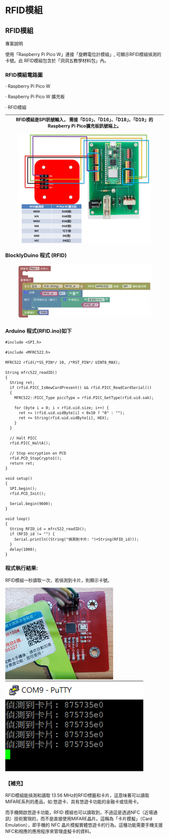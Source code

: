 # RFID模組

## RFID模組 <a href="#hlk169187139" id="hlk169187139"></a>

專案說明

使用「Raspberry Pi Pico W」連接「旋轉電位計模組」, 可顯示RFID模組偵測的卡號。此 RFID模組包含於「洞洞五教學材料包」內。

### RFID模組電路圖

·        Raspberry Pi Pico W

·        Raspberry Pi Pico W 擴充板

·        RFID模組

| RFID模組是SPI訊號輸入，  需接「D10」、「D16」、「D18」、「D19」的Raspberry Pi Pico擴充板訊號端上。 |
| -------------------------------------------------------------------- |

<figure><img src="../../.gitbook/assets/image (5).png" alt=""><figcaption></figcaption></figure>

### BlocklyDuino 程式 (RFID)&#x20;

<figure><img src="../../.gitbook/assets/image (1) (1).png" alt=""><figcaption></figcaption></figure>

### &#x20;Arduino 程式(RFID.ino)如下&#x20;

```
#include <SPI.h>
 
#include <MFRC522.h>
 
MFRC522 rfid(/*SS_PIN*/ 10, /*RST_PIN*/ UINT8_MAX);
 
String mfrc522_readID()
{
  String ret;
  if (rfid.PICC_IsNewCardPresent() && rfid.PICC_ReadCardSerial())
  {
    MFRC522::PICC_Type piccType = rfid.PICC_GetType(rfid.uid.sak);
 
    for (byte i = 0; i < rfid.uid.size; i++) {
      ret += (rfid.uid.uidByte[i] < 0x10 ? "0" : "");
      ret += String(rfid.uid.uidByte[i], HEX);
    }
  }
 
  // Halt PICC
  rfid.PICC_HaltA();
 
  // Stop encryption on PCD
  rfid.PCD_StopCrypto1();
  return ret;
}
 
void setup()
{
  SPI.begin();
  rfid.PCD_Init();
 
  Serial.begin(9600);
}
 
void loop()
{
  String RFID_id = mfrc522_readID();
  if (RFID_id != "") {
    Serial.println((String("偵測到卡片: ")+String(RFID_id)));
  }
  delay(1000);
}
```

### 程式執行結果:

RFID模組一秒讀取一次，若偵測到卡片，則顯示卡號。

&#x20;![](<../../.gitbook/assets/image (22).png>)![](<../../.gitbook/assets/image (23).png>)

&#x20;

### 【補充】

RFID模組能偵測和讀取 13.56 MHz的RFID標籤和卡片，這意味著可以讀取 MIFARE系列的產品，如:悠遊卡、具有悠遊卡功能的金融卡或信用卡。

而手機開啟悠遊卡功能，RFID 模組也可以讀取到，不過這是透過NFC（近場通訊）技術實現的，而不是直接使用MIFARE晶片。這稱為「卡片模擬」（Card Emulation），即手機的 NFC 晶片模擬實體悠遊卡的行為。這種功能需要手機支援NFC和相應的應用程序來管理虛擬卡的資料。

&#x20;
